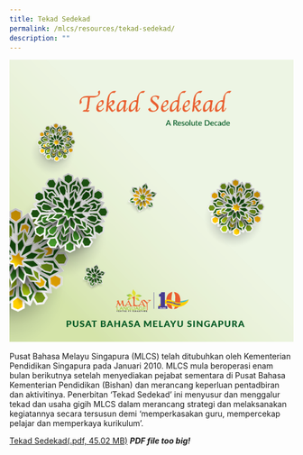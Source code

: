 ```yaml
---
title: Tekad Sedekad
permalink: /mlcs/resources/tekad-sedekad/
description: ""
---
```

![Tekad Sedekad](/images/tekad%20sedekad.png)

Pusat Bahasa Melayu Singapura (MLCS) telah ditubuhkan oleh Kementerian Pendidikan Singapura pada Januari 2010. MLCS mula beroperasi enam bulan berikutnya setelah menyediakan pejabat sementara di Pusat Bahasa Kementerian Pendidikan (Bishan) dan merancang keperluan pentadbiran dan aktivitinya. Penerbitan ‘Tekad Sedekad’ ini menyusur dan menggalur tekad dan usaha gigih MLCS dalam merancang strategi dan melaksanakan kegiatannya secara tersusun demi ‘memperkasakan guru, mempercekap pelajar dan memperkaya kurikulum’.

[Tekad Sedekad(.pdf, 45.02 MB)](https://academyofsingaporeteachers.moe.edu.sg/docs/librariesprovider6/resources-files/tekad-sedekad.pdf?sfvrsn=906a78e2_0 "Tekad Sedekad") ***PDF file too big!***